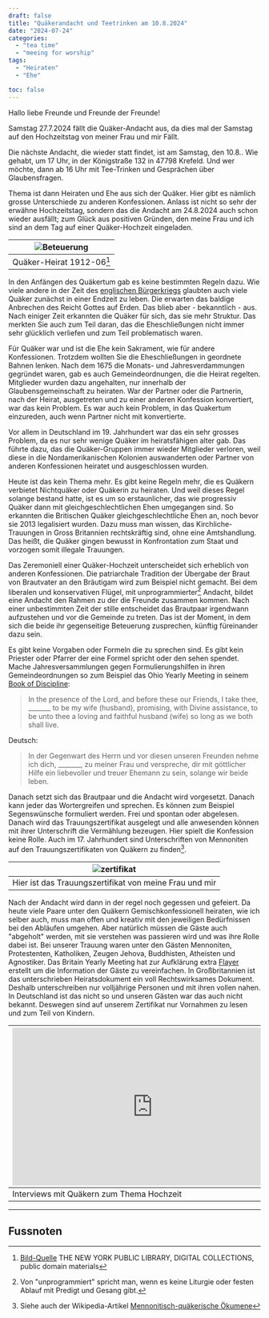 ```yaml
---
draft: false
title: "Quäkerandacht und Teetrinken am 10.8.2024"
date: "2024-07-24"
categories:
  - "tea time"
  - "meeing for worship"
tags:
  - "Heiraten"
  - "Ehe"

toc: false
---
```



Hallo liebe Freunde und Freunde der Freunde!

Samstag 27.7.2024 fällt die Quäker-Andacht aus, da dies mal der Samstag auf den Hochzeitstag von meiner Frau und mir Fällt.

Die nächste Andacht, die wieder statt findet, ist am Samstag, den 10.8.. Wie gehabt, um 17 Uhr, in der Königstraße 132 in 47798 Krefeld. Und wer möchte, dann ab 16 Uhr mit Tee-Trinken und Gesprächen über Glaubensfragen.

Thema ist dann Heiraten und Ehe aus sich der Quäker. Hier gibt es nämlich grosse Unterschiede zu anderen Konfessionen. Anlass ist nicht so sehr der erwähne Hochzeitstag, sondern das die Andacht am 24.8.2024 auch schon wieder ausfällt; zum Glück aus positiven Gründen, den meine Frau und ich sind an dem Tag auf einer Quäker-Hochzeit eingeladen.

| ![Beteuerung](../docs/old-quaker.jpeg) |
|---------------------------------------|
| Quäker-Heirat 1912-06[^foot003] |

In den Anfängen des Quäkertum gab es keine bestimmten Regeln dazu. Wie viele andere in der Zeit des [englischen Bürgerkriegs](https://de.wikipedia.org/wiki/Englischer_B%C3%BCrgerkrieg) glaubten auch viele Quäker zunächst in einer Endzeit zu leben. Die erwarten das baldige Anbrechen des Reicht Gottes auf Erden. Das blieb aber - bekanntlich - aus. Nach einiger Zeit erkannten die Quäker für sich, das sie mehr Struktur. Das merkten Sie auch zum Teil daran, das die Eheschließungen nicht immer sehr glücklich verliefen und zum Teil problematisch waren.

Für Quäker war und ist die Ehe kein Sakrament, wie für andere Konfessionen. Trotzdem wollten Sie die Eheschließungen in geordnete Bahnen lenken. Nach dem 1675 die Monats- und Jahresverdammungen gegründet waren, gab es auch Gemeindeordnungen, die die Heirat regelten. Mitglieder wurden dazu angehalten, nur innerhalb der Glaubensgemeinschaft zu heiraten. War der Partner oder die Partnerin, nach der Heirat, ausgetreten und zu einer anderen Konfession konvertiert, war das kein Problem. Es war auch kein Problem, in das Quakertum einzureden, auch wenn Partner nicht mit konvertierte.

Vor allem in Deutschland im 19. Jahrhundert war das ein sehr grosses Problem, da es nur sehr wenige Quäker im heiratsfähigen alter gab. Das führte dazu, das die Quäker-Gruppen immer wieder Mitglieder verloren, weil diese in die Nordamerikanischen Kolonien auswanderten oder Partner von anderen Konfessionen heiratet und ausgeschlossen wurden.

Heute ist das kein Thema mehr. Es gibt keine Regeln mehr, die es Quäkern verbietet Nichtquäker oder Quäkerin zu heiraten. Und weil dieses Regel solange bestand hatte, ist es um so erstaunlicher, das wie progressiv Quäker dann mit gleichgeschlechtlichen Ehen umgegangen sind. So erkannten die Britischen Quäker gleichgeschlechtliche Ehen an, noch bevor sie 2013 legalisiert wurden. Dazu muss man wissen, das Kirchliche-Trauungen in Gross Britannien rechtskräftig sind, ohne eine Amtshandlung. Das heißt, die Quäker gingen bewusst in Konfrontation zum Staat und vorzogen somit illegale Trauungen.

Das Zeremoniell einer Quäker-Hochzeit unterscheidet sich erheblich von anderen Konfessionen. Die patriarchale Tradition der Übergabe der Braut von Brautvater an den Bräutigam wird zum Beispiel nicht gemacht. Bei dem liberalen und konservativen Flügel, mit unprogrammierter[^foot001] Andacht, bildet eine Andacht den Rahmen zu der die Freunde zusammen kommen. Nach einer unbestimmten Zeit der stille entscheidet das Brautpaar irgendwann aufzustehen und vor die Gemeinde zu treten. Das ist der Moment, in dem sich die beide ihr gegenseitige Beteuerung zusprechen, künftig füreinander dazu sein.


Es gibt keine Vorgaben oder Formeln die zu sprechen sind. Es gibt kein Priester oder Pfarrer der eine Formel spricht oder den sehen spendet. Mache Jahresversammlungen gegen Formulierungshilfen in ihren Gemeindeordnungen so zum Beispiel das Ohio Yearly Meeting in seinem  [Book of Discipline](https://ohioyearlymeeting.org/documents/):

> In the presence of the Lord, and before these our Friends, I take thee, _______ to be my wife (husband), promising, with Divine assistance, to be unto thee a loving and faithful husband (wife) so long as we both shall live.

Deutsch:

> In der Gegenwart des Herrn und vor diesen unseren Freunden nehme ich dich, _______, zu meiner Frau und verspreche, dir mit göttlicher Hilfe ein liebevoller und treuer Ehemann zu sein, solange wir beide leben.

Danach setzt sich das Brautpaar und die Andacht wird vorgesetzt. Danach kann jeder das Wortergreifen und sprechen. Es können zum Beispiel Segenswünsche formuliert werden. Frei und spontan oder abgelesen. Danach wird das Trauungszertifikat ausgelegt und alle anwesenden können mit ihrer Unterschrift die Vermählung bezeugen. Hier spielt die Konfession keine Rolle. Auch im 17. Jahrhundert sind Unterschriften von Mennoniten auf den Trauungszertifikaten von Quäkern zu finden[^foot002].


| ![zertifikat](../docs/zertifikat.jpg) |
|---------------------------------------|
| Hier ist das Trauungszertifikat von meine Frau und mir |


Nach der Andacht wird dann in der regel noch gegessen und gefeiert. Da heute viele Paare unter den Quäkern Gemischkonfessionell heiraten, wie ich selber auch, muss man offen und kreativ mit den jeweiligen Bedürfnissen bei den Abläufen umgehen. Aber natürlich müssen die Gäste auch "abgeholt" werden, mit sie verstehen was passieren wird und was ihre Rolle dabei ist. Bei unserer Trauung waren unter den Gästen Mennoniten, Protestenten, Katholiken, Zeugen Jehova, Buddhisten, Atheisten und Agnostiker. Das Britain Yearly Meeting hat zur Aufklärung extra [Flayer](../docs/quaker-wedding.pdf) erstellt um die Information der Gäste zu vereinfachen. In Großbritannien ist das unterschrieben Heiratsdokument ein voll Rechtswirksames Dokument. Deshalb unterschreiben nur volljährige Personen und mit ihren vollen nahen. In Deutschland ist das nicht so und unseren Gästen war das auch nicht bekannt. Deswegen sind auf unserem Zertifikat nur Vornahmen zu lesen und zum Teil von Kindern.

| <iframe width="560" height="315" src="https://www.youtube.com/embed/cmFuAr0aUHA?si=bP-wvxwY18Xn4Fvc" title="YouTube video player" frameborder="0" allow="accelerometer; autoplay; clipboard-write; encrypted-media; gyroscope; picture-in-picture; web-share" referrerpolicy="strict-origin-when-cross-origin" allowfullscreen></iframe> |
|---------------------------------------------------------------------------|
| Interviews mit Quäkern zum Thema Hochzeit |

---

Fussnoten
---------

[^foot001]: Von "unprogrammiert" spricht man, wenn es keine Liturgie oder festen Ablauf mit Predigt und Gesang gibt.
[^foot002]: Siehe auch der Wikipedia-Artikel [Mennonitisch-quäkerische Ökumene](https://de.wikipedia.org/wiki/Mennonitisch-qu%C3%A4kerische_%C3%96kumene#Kooperationen)
[^foot003]: [Bild-Quelle](https://digitalcollections.nypl.org/items/510d47e2-d188-a3d9-e040-e00a18064a99) THE NEW YORK PUBLIC LIBRARY, DIGITAL COLLECTIONS, public domain materials